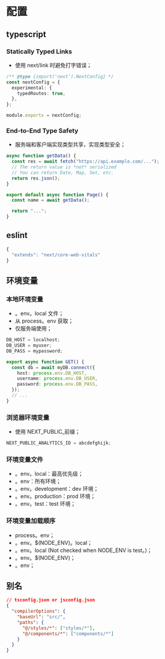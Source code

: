 # 配置

## typescript

### Statically Typed Links

- 使用 next/link 时避免打字错误；

```typescript
/** @type {import('next').NextConfig} */
const nextConfig = {
  experimental: {
    typedRoutes: true,
  },
};

module.exports = nextConfig;
```

### End-to-End Type Safety

- 服务端和客户端实现类型共享，实现类型安全；

```typescript
async function getData() {
  const res = await fetch("https://api.example.com/...");
  // The return value is *not* serialized
  // You can return Date, Map, Set, etc.
  return res.json();
}

export default async function Page() {
  const name = await getData();

  return "...";
}
```

## eslint

```typescript
{
  "extends": "next/core-web-vitals"
}
```

## 环境变量

### 本地环境变量

- 。env。local 文件；
- 从 process。env 获取；
- 仅服务端使用；

```typescript
DB_HOST = localhost;
DB_USER = myuser;
DB_PASS = mypassword;
```

```typescript
export async function GET() {
  const db = await myDB.connect({
    host: process.env.DB_HOST,
    username: process.env.DB_USER,
    password: process.env.DB_PASS,
  });
  // ...
}
```

### 浏览器环境变量

- 使用 NEXT_PUBLIC\_前缀；

```typescript
NEXT_PUBLIC_ANALYTICS_ID = abcdefghijk;
```

### 环境变量文件

- 。env。local：最高优先级；
- 。env：所有环境；
- 。env。development：dev 环境；
- 。env。production：prod 环境；
- 。env。test：test 环境；

### 环境变量加载顺序

- process。env；
- 。env。$(NODE_ENV)。local；
- 。env。local (Not checked when NODE_ENV is test。)；
- 。env。$(NODE_ENV)；
- 。env；

## 别名

```json
// tsconfig.json or jsconfig.json
{
  "compilerOptions": {
    "baseUrl": "src/",
    "paths": {
      "@/styles/*": ["styles/*"],
      "@/components/*": ["components/*"]
    }
  }
}
```
